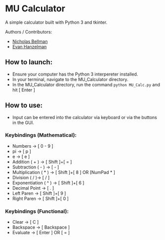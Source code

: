 # MU Calculator
A simple calculator built with Python 3 and tkinter.

Authors / Contributors:
- [Nicholas Bellman](https://github.com/nrbellman)
- [Evan Hanzelman](https://github.com/EHanz)

## How to launch:
- Ensure your computer has the Python 3 interpereter installed.
- In your terminal, navigate to the MU_Calculator directory.
- In the MU_Calculator directory, run the command ```python MU_Calc.py``` and hit [ Enter ]

## How to use:
- Input can be entered into the calculator via keyboard or via the buttons in the GUI.
### Keybindings (Mathematical):
- Numbers -> [ 0 - 9 ]
- pi -> [ p ]
- e -> [ e ]
- Addition ( + ) -> [ Shift ]+[ = ] 
- Subtraction ( - ) -> [ - ]
- Multiplication ( * ) -> [ Shift ]+[ 8 ] OR [NumPad * ]
- Division ( / )-> [ / ]
- Exponentiation ( ^ ) -> [ Shift ]+[ 6 ]
- Decimal Point -> [ . ]
- Left Paren -> [ Shift ]+[ 9 ] 
- Right Paren -> [ Shift ]+[ 0 ]
### Keybindings (Functional):
- Clear -> [ C ]
- Backspace -> [ Backspace ]
- Evaluate -> [ Enter ] OR [ = ]
